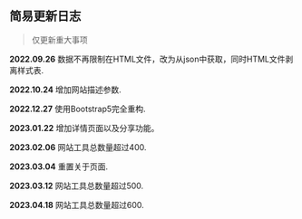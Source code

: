 ## 简易更新日志
> 仅更新重大事项

**2022.09.26** 数据不再限制在HTML文件，改为从json中获取，同时HTML文件剥离样式表.

**2022.10.24** 增加网站描述参数.

**2022.12.27** 使用Bootstrap5完全重构.

**2023.01.22** 增加详情页面以及分享功能。

**2023.02.06** 网站工具总数量超过400.

**2023.03.04** 重置关于页面.

**2023.03.12** 网站工具总数量超过500.

**2023.04.18** 网站工具总数量超过600.